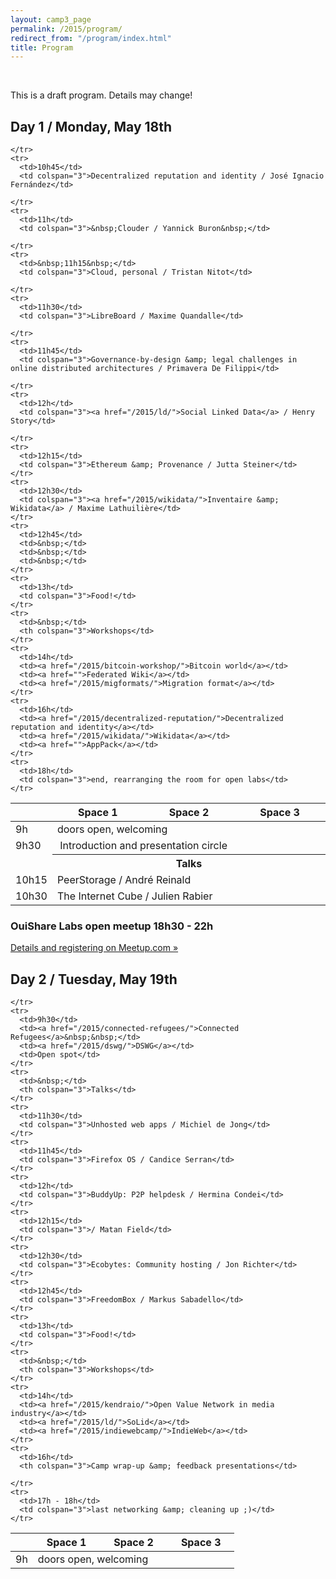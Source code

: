```yaml
---
layout: camp3_page
permalink: /2015/program/
redirect_from: "/program/index.html"
title: Program
---
```


&nbsp;

<p>This is a draft program. Details may change!</p>

<h2>Day 1 / Monday, May 18th</h2>

<table class="program">
  <thead>
    <tr>
      <th width="10%">&nbsp;</th>
      <th width="30%">Space 1</th>
      <th width="30%">Space 2</th>
      <th width="30%">Space 3</th>
    </tr>
  </thead>
  <tbody>
    <tr>
      <td>9h</td>
      <td colspan="3">doors open, welcoming</td>
    </tr>
    <tr>
      <td>9h30</td>
      <td colspan="3">&nbsp;Introduction and presentation circle&nbsp;&nbsp;</td>
    </tr>
    <tr>
      <td>&nbsp;</td>
      <th colspan="3">Talks</td>
    </tr>
    <tr>
      <td>10h15</td>
      <td colspan="3">PeerStorage / André Reinald&nbsp;</td>
    </tr>
    <tr>
      <td>10h30</td>
      <td colspan="3">The Internet Cube / Julien Rabier&nbsp;&nbsp;</td>

    </tr>
    <tr>
      <td>10h45</td>
      <td colspan="3">Decentralized reputation and identity / José Ignacio Fernández</td>

    </tr>
    <tr>
      <td>11h</td>
      <td colspan="3">&nbsp;Clouder / Yannick Buron&nbsp;</td>

    </tr>
    <tr>
      <td>&nbsp;11h15&nbsp;</td>
      <td colspan="3">Cloud, personal / Tristan Nitot</td>

    </tr>
    <tr>
      <td>11h30</td>
      <td colspan="3">LibreBoard / Maxime Quandalle</td>

    </tr>
    <tr>
      <td>11h45</td>
      <td colspan="3">Governance-by-design &amp; legal challenges in online distributed architectures / Primavera De Filippi</td>

    </tr>
    <tr>
      <td>12h</td>
      <td colspan="3"><a href="/2015/ld/">Social Linked Data</a> / Henry Story</td>

    </tr>
    <tr>
      <td>12h15</td>
      <td colspan="3">Ethereum &amp; Provenance / Jutta Steiner</td>
    </tr>
    <tr>
      <td>12h30</td>
      <td colspan="3"><a href="/2015/wikidata/">Inventaire &amp; Wikidata</a> / Maxime Lathuilière</td>
    </tr>
    <tr>
      <td>12h45</td>
      <td>&nbsp;</td>
      <td>&nbsp;</td>
      <td>&nbsp;</td>
    </tr>
    <tr>
      <td>13h</td>
      <td colspan="3">Food!</td>
    </tr>
    <tr>
      <td>&nbsp;</td>
      <th colspan="3">Workshops</td>
    </tr>
    <tr>
      <td>14h</td>
      <td><a href="/2015/bitcoin-workshop/">Bitcoin world</a></td>
      <td><a href="">Federated Wiki</a></td>
      <td><a href="/2015/migformats/">Migration format</a></td>
    </tr>
    <tr>
      <td>16h</td>
      <td><a href="/2015/decentralized-reputation/">Decentralized reputation and identity</a></td>
      <td><a href="/2015/wikidata/">Wikidata</a></td>
      <td><a href="">AppPack</a></td>
    </tr>
    <tr>
      <td>18h</td>
      <td colspan="3">end, rearranging the room for open labs</td>
    </tr>
  </tbody>
</table>




<h3>OuiShare Labs open meetup 18h30 - 22h</h3>


<a href="http://www.meetup.com/OuiShareLabs/events/222326906/">Details and registering on Meetup.com &raquo;</a>

<h2>Day 2 / Tuesday, May 19th</h2>




<table class="program">
  <thead>
    <tr>
      <th width="10%">&nbsp;</th>
      <th width="30%">Space 1</th>
      <th width="30%">Space 2</th>
      <th width="30%">Space 3</th>
    </tr>
  </thead>
  <tbody>
    <tr>
      <td>9h</td>
      <td colspan="3">doors open, welcoming</td>

    </tr>
    <tr>
      <td>9h30</td>
      <td><a href="/2015/connected-refugees/">Connected Refugees</a>&nbsp;&nbsp;</td>
      <td><a href="/2015/dswg/">DSWG</a></td>
      <td>Open spot</td>
    </tr>
    <tr>
      <td>&nbsp;</td>
      <th colspan="3">Talks</td>
    </tr>
    <tr>
      <td>11h30</td>
      <td colspan="3">Unhosted web apps / Michiel de Jong</td>
    </tr>
    <tr>
      <td>11h45</td>
      <td colspan="3">Firefox OS / Candice Serran</td>
    </tr>
    <tr>
      <td>12h</td>
      <td colspan="3">BuddyUp: P2P helpdesk / Hermina Condei</td>
    </tr>
    <tr>
      <td>12h15</td>
      <td colspan="3">/ Matan Field</td>
    </tr>
    <tr>
      <td>12h30</td>
      <td colspan="3">Ecobytes: Community hosting / Jon Richter</td>
    </tr>
    <tr>
      <td>12h45</td>
      <td colspan="3">FreedomBox / Markus Sabadello</td>
    </tr>
    <tr>
      <td>13h</td>
      <td colspan="3">Food!</td>
    </tr>
    <tr>
      <td>&nbsp;</td>
      <th colspan="3">Workshops</td>
    </tr>
    <tr>
      <td>14h</td>
      <td><a href="/2015/kendraio/">Open Value Network in media industry</a></td>
      <td><a href="/2015/ld/">SoLid</a></td>
      <td><a href="/2015/indiewebcamp/">IndieWeb</a></td>
    </tr>
    <tr>
      <td>16h</td>
      <th colspan="3">Camp wrap-up &amp; feedback presentations</td>

    </tr>
    <tr>
      <td>17h - 18h</td>
      <td colspan="3">last networking &amp; cleaning up ;)</td>
    </tr>
  </tbody>
</table>